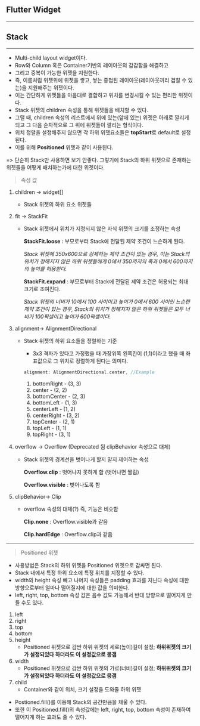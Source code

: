 <h2>Flutter Widget</h2>

<hr>

<h2>Stack</h2>

<hr>

- Multi-child layout widget이다. 
- Row와 Column 혹은 Container기반의 레이아웃의 갑갑함을 해결하고
- 그리고 중복이 가능한 위젯을 지원한다.
- 즉, 이름처럼 위젯위에 위젯을 쌓고, 쌓는 중첩된 레이아웃(레이아웃끼리 겹칠 수 있는)을 지원해주는 위젯이다. 
- 이는 간단하게 위젯들을 마음대로 결합하고 위치를 변경시킬 수 있는 편리한 위젯이다.
- Stack 위젯의 children 속성을 통해 위젯들을 배치할 수 있다.
- 그럴 때, children 속성의 리스트에서 위에 있는(앞에 있는) 위젯은 아래로 깔리게 되고 그 다음 순차적으로 그 위에 위젯들이 깔리는 형식이다. 
- 위치 정렬을 설정해주지 않으면 각 하위 위젯요소들은 **topStart**로 default로 설정된다. 
- 이를 위해 **Positioned** 위젯과 같이 사용된다.

=> 단순히 Stack만 사용하면 보기 안좋다. 그렇기에 Stack의 하위 위젯으로 존재하는 위젯들을 어떻게 배치하는가에 대한 위젯이다. 

> 속성 값

1. children -> widget[]

   - Stack 위젯의 하위 요소 위젯들

2. fit -> StackFit

   - Stack 위젯에서 위치가 지정되지 않은 자식 위젯의 크기를 조정하는 속성

     **StackFit.loose** :  부모로부터 Stack에 전달된 제약 조건이 느슨하게 된다. 

     <i>Stack 위젯에 350x600으로 강제하는 제약 조건이 있는 경우, 이는 Stack의 위치가 정해지지 않은 하위 위젯들에게 0에서 350까지의 폭과 0에서 600까지의 높이를 허용한다.</i>

     **StackFit.expand** : 부모로부터 Stack에 전달된 제약 조건은 허용되는 최대 크기로 조여진다.

     <i>Stack 위젯의 너비가 10에서 100 사이이고 높이가 0에서 600 사이인 느슨한 제약 조건이 있는 경우, Stack의 위치가 정해지지 않은 하위 위젯들은 모두 너비가 100픽셀이고 높이가 600픽셀이다.</i>

3. alignment-> AlignmentDirectional

   - Stack 위젯의 하위 요소들을 정렬하는 기준

     - 3x3 격자가 있다고 가정했을 때 가장위쪽 왼쪽칸이 (1,1)이라고 했을 때 좌표값으로 그 위치로 정렬하게 된다는 의미다.

     ```dart
     alignment: AlignmentDirectional.center, //Example
     ```

     1. bottomRight - (3, 3)
     2. center - (2, 2)
     3. bottomCenter - (2, 3)
     4. bottomLeft - (1, 3)
     5. centerLeft - (1, 2)
     6. centerRight - (3, 2)
     7. topCenter - (2, 1)
     8. topLeft - (1, 1)
     9. topRight - (3, 1)

4. overflow -> Overflow  (Deprecated 됨 clipBehavior 속성으로 대체)

   - Stack 위젯의 경계선을 벗어나게 할지 말지 제어하는 속성

     **Overflow.clip** : 벗어나지 못하게 함 (벗어나면 짤림)

     **Overflow.visible** : 벗어나도록 함 

5. clipBehavior-> Clip

   - overflow 속성의 대체(?) 즉, 기능은 비슷함

     **Clip.none** : Overflow.visible과 같음

     **Clip.hardEdge** : Overflow.clip과 같음 

<hr>

> Positioned 위젯

- 사용방법은 Stack의 하위 위젯을 Positioned 위젯으로 감싸면 된다.
- Stack 내에서 특정 하위 요소에 특정 위치를 지정할 수 있다.
- width와 height 속성 빼고 나머지 속성들은 padding 효과를 지닌다 속성에 대한 방향으로부터 얼마나 떨어질지에 대한 값을 의미한다.
- left, right, top, bottom 속성 값은 음수 값도 가능해서 반대 방향으로 떨어지게 만들 수도 있다. 

1. left
2. right
3. top
4. bottom
5. height
   - Positioned 위젯으로 감싼 하위 위젯의 세로(높이)길이 설정; **하위위젯의 크기가 설정되있다 하더라도 이 설정값으로 뭉갬**
6. width
   - Positioned 위젯으로 감싼 하위 위젯의 가로(너비)길이 설정; **하위위젯의 크기가 설정되있다 하더라도 이 설정값으로 뭉갬**
7. child
   - Container와 같이 위치, 크기 설정을 도와줄 하위 위젯

+ Postioned.fill()를 이용해 Stack의 공간만큼을 채울 수 있다.
+ 또한 이 Positioned.fill()의 속성값에는 left, right, top, bottom 속성이 존재하여 떨어지게 하는 효과도 줄 수 있다.  